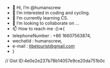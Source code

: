 - 👋 Hi, I’m @humanscrew
- 👀 I’m interested in coding and cycling.
- 🌱 I’m currently learning CS.
- 💞️ I’m looking to collaborate on ...
- 📫 How to reach me :()=>{
- telephoneNumber : +86 16607563874,
- wechatId : humanscrew,
- e-mail : tibetourist@gmail.com
- }
<!---
humanscrew/humanscrew is a ✨ special ✨ repository because its `README.md` (this file) appears on your GitHub profile.
You can click the Preview link to take a look at your changes.
--->


// Gist ID:4e0e2e237b78b14057e9ce20da751b0c
